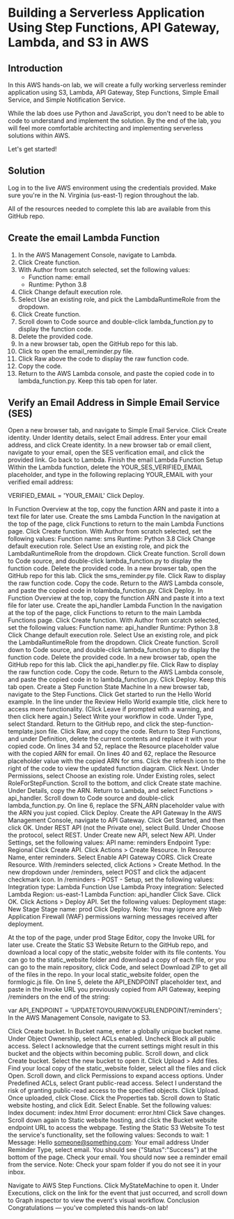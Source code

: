 # Building a Serverless Application Using Step Functions, API Gateway, Lambda, and S3 in AWS
## Introduction
In this AWS hands-on lab, we will create a fully working serverless reminder application using S3, Lambda, API Gateway, Step Functions, Simple Email Service, and Simple Notification Service.

While the lab does use Python and JavaScript, you don't need to be able to code to understand and implement the solution. By the end of the lab, you will feel more comfortable architecting and implementing serverless solutions within AWS.

Let's get started!

## Solution
Log in to the live AWS environment using the credentials provided. Make sure you're in the N. Virginia (us-east-1) region throughout the lab.

All of the resources needed to complete this lab are available from this GitHub repo.

## Create the email Lambda Function
1. In the AWS Management Console, navigate to Lambda.
2. Click Create function.
3. With Author from scratch selected, set the following values:
   - Function name: email
   - Runtime: Python 3.8
4. Click Change default execution role.
5. Select Use an existing role, and pick the LambdaRuntimeRole from the dropdown.
6. Click Create function.
7. Scroll down to Code source and double-click lambda_function.py to display the function code.
8. Delete the provided code.
9. In a new browser tab, open the GitHub repo for this lab.
10. Click to open the email_reminder.py file.
11. Click Raw above the code to display the raw function code.
12. Copy the code.
13. Return to the AWS Lambda console, and paste the copied code in to lambda_function.py. Keep this tab open for later.

## Verify an Email Address in Simple Email Service (SES)
Open a new browser tab, and navigate to Simple Email Service.
Click Create identity.
Under Identity details, select Email address.
Enter your email address, and click Create identity.
In a new browser tab or email client, navigate to your email, open the SES verification email, and click the provided link.
Go back to Lambda.
Finish the email Lambda Function Setup
Within the Lambda function, delete the YOUR_SES_VERIFIED_EMAIL placeholder, and type in the following replacing YOUR_EMAIL with your verified email address:

VERIFIED_EMAIL = 'YOUR_EMAIL'
Click Deploy.

In Function Overview at the top, copy the function ARN and paste it into a text file for later use.
Create the sms Lambda Function
In the navigation at the top of the page, click Functions to return to the main Lambda Functions page.
Click Create function.
With Author from scratch selected, set the following values:
Function name: sms
Runtime: Python 3.8
Click Change default execution role.
Select Use an existing role, and pick the LambdaRuntimeRole from the dropdown.
Click Create function.
Scroll down to Code source, and double-click lambda_function.py to display the function code.
Delete the provided code.
In a new browser tab, open the GitHub repo for this lab.
Click the sms_reminder.py file.
Click Raw to display the raw function code.
Copy the code.
Return to the AWS Lambda console, and paste the copied code in tolambda_function.py.
Click Deploy.
In Function Overview at the top, copy the function ARN and paste it into a text file for later use.
Create the api_handler Lambda Function
In the navigation at the top of the page, click Functions to return to the main Lambda Functions page.
Click Create function.
With Author from scratch selected, set the following values:
Function name: api_handler
Runtime: Python 3.8
Click Change default execution role.
Select Use an existing role, and pick the LambdaRuntimeRole from the dropdown.
Click Create function.
Scroll down to Code source, and double-click lambda_function.py to display the function code.
Delete the provided code.
In a new browser tab, open the GitHub repo for this lab.
Click the api_handler.py file.
Click Raw to display the raw function code.
Copy the code.
Return to the AWS Lambda console, and paste the copied code in to lambda_function.py.
Click Deploy. Keep this tab open.
Create a Step Function State Machine
In a new browser tab, navigate to the Step Functions.
Click Get started to run the Hello World example.
In the line under the Review Hello World example title, click here to access more functionality. (Click Leave if prompted with a warning, and then click here again.)
Select Write your workflow in code.
Under Type, select Standard.
Return to the GitHub repo, and click the step-function-template.json file.
Click Raw, and copy the code.
Return to Step Functions, and under Definition, delete the current contents and replace it with your copied code.
On lines 34 and 52, replace the Resource placeholder value with the copied ARN for email.
On lines 40 and 62, replace the Resource placeholder value with the copied ARN for sms.
Click the refresh icon to the right of the code to view the updated function diagram.
Click Next.
Under Permissions, select Choose an existing role.
Under Existing roles, select RoleForStepFunction.
Scroll to the bottom, and click Create state machine.
Under Details, copy the ARN.
Return to Lambda, and select Functions > api_handler.
Scroll down to Code source and double-click lambda_function.py.
On line 6, replace the SFN_ARN placeholder value with the ARN you just copied.
Click Deploy.
Create the API Gateway
In the AWS Management Console, navigate to API Gateway.
Click Get Started, and then click OK.
Under REST API (not the Private one), select Build.
Under Choose the protocol, select REST.
Under Create new API, select New API.
Under Settings, set the following values:
API name: reminders
Endpoint Type: Regional
Click Create API.
Click Actions > Create Resource.
In Resource Name, enter reminders.
Select Enable API Gateway CORS.
Click Create Resource.
With /reminders selected, click Actions > Create Method.
In the new dropdown under /reminders, select POST and click the adjacent checkmark icon.
In /reminders - POST - Setup, set the following values:
Integration type: Lambda Function
Use Lambda Proxy integration: Selected
Lambda Region: us-east-1
Lambda Function: api_handler
Click Save.
Click OK.
Click Actions > Deploy API.
Set the following values:
Deployment stage: New Stage
Stage name: prod
Click Deploy.
Note: You may ignore any Web Application Firewall (WAF) permissions warning messages received after deployment.

At the top of the page, under prod Stage Editor, copy the Invoke URL for later use.
Create the Static S3 Website
Return to the GitHub repo, and download a local copy of the static_website folder with its file contents. You can go to the static_website folder and download a copy of each file, or you can go to the main repository, click Code, and select Download ZIP to get all of the files in the repo.
In your local static_website folder, open the formlogic.js file.
On line 5, delete the API_ENDPOINT placeholder text, and paste in the Invoke URL you previously copied from API Gateway, keeping /reminders on the end of the string:

var API_ENDPOINT = 'UPDATETOYOURINVOKEURLENDPOINT/reminders';
In the AWS Management Console, navigate to S3.

Click Create bucket.
In Bucket name, enter a globally unique bucket name.
Under Object Ownership, select ACLs enabled.
Uncheck Block all public access.
Select I acknowledge that the current settings might result in this bucket and the objects within becoming public.
Scroll down, and click Create bucket.
Select the new bucket to open it.
Click Upload > Add files.
Find your local copy of the static_website folder, select all the files and click Open.
Scroll down, and click Permissions to expand access options.
Under Predefined ACLs, select Grant public-read access.
Select I understand the risk of granting public-read access to the specified objects.
Click Upload.
Once uploaded, click Close.
Click the Properties tab.
Scroll down to Static website hosting, and click Edit.
Select Enable.
Set the following values:
Index document: index.html
Error document: error.html
Click Save changes.
Scroll down again to Static website hosting, and click the Bucket website endpoint URL to access the webpage.
Testing the Static S3 Website
To test the service's functionality, set the following values:
Seconds to wait: 1
Message: Hello
someone@something.com: Your email address
Under Reminder Type, select email. You should see {"Status":"Success"} at the bottom of the page.
Check your email. You should now see a reminder email from the service.
Note: Check your spam folder if you do not see it in your inbox.

Navigate to AWS Step Functions.
Click MyStateMachine to open it.
Under Executions, click on the link for the event that just occurred, and scroll down to Graph inspector to view the event's visual workflow.
Conclusion
Congratulations — you've completed this hands-on lab!
